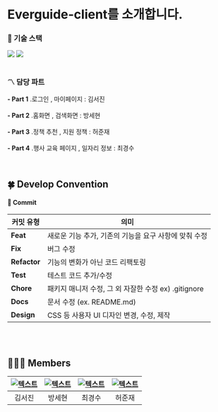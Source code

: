# Everguide-client를 소개합니다.

### 🚀 기술 스택
<img src="https://img.shields.io/badge/react-61DAFB?style=for-the-badge&logo=react&logoColor=black">  <img src="https://img.shields.io/badge/javascript-F7DF1E?style=for-the-badge&logo=javascript&logoColor=black">
<br><br>
### 〽️ 담당 파트

 **- Part 1** .로그인 , 마이페이지 : 김서진<br>    
 **- Part 2** .홈화면 , 검색화면 : 방세현<br>    
 **- Part 3** .정책 추천 , 지원 정책 : 허준재<br>    
 **- Part 4** .행사 교육 페이지 , 일자리 정보 : 최경수    

<br>

## 🍀 Develop Convention
#### 📌 Commit
| **커밋 유형** | **의미** |
| --- | --- |
| **Feat** | 새로운 기능 추가, 기존의 기능을 요구 사항에 맞춰 수정 |
| **Fix** | 버그 수정 |
| **Refactor** | 기능의 변화가 아닌 코드 리팩토링 |
| **Test** | 테스트 코드 추가/수정 |
| **Chore** | 패키지 매니저 수정, 그 외 자잘한 수정 ex) .gitignore |
| **Docs** | 문서 수정 (ex. README.md) |
| **Design** | CSS 등 사용자 UI 디자인 변경, 수정, 제작 |

<br/><br>

## 🧑‍🤝‍🧑 Members

| [![텍스트](https://avatars.githubusercontent.com/u/174393368?v=4)](https://github.com/3tjwls7) | [![텍스트](https://avatars.githubusercontent.com/u/155813689?v=4)](https://github.com/BbangSe01) | [![텍스트](https://avatars.githubusercontent.com/u/81173010?s=400&v=4)](https://github.com/choikyungsoo) | [![텍스트](https://avatars.githubusercontent.com/u/163626142?v=4)](https://github.com/wnswo23) |
|:---:|:---:|:---:|:---:|
| 김서진 | 방세현 | 최경수 | 허준재 |



